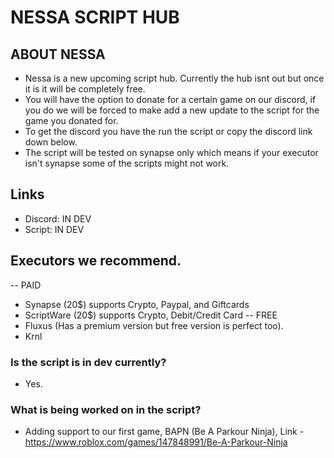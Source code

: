 # NESSA SCRIPT HUB

## ABOUT NESSA
- Nessa is a new upcoming script hub. Currently the hub isnt out but once it is it will be completely free.
- You will have the option to donate for a certain game on our discord, if you do we will be forced to make add a new update to the script for the game you donated for.
- To get the discord you have the run the script or copy the discord link down below. 
- The script will be tested on synapse only which means if your executor isn't synapse some of the scripts might not work.
## Links
- Discord: IN DEV
- Script: IN DEV
## Executors we recommend.
-- PAID
- Synapse (20$) supports Crypto, Paypal, and Giftcards
- ScriptWare (20$) supports Crypto, Debit/Credit Card
-- FREE
- Fluxus (Has a premium version but free version is perfect too).
- Krnl
### Is the script is in dev currently?
- Yes.
### What is being worked on in the script?
- Adding support to our first game, BAPN (Be A Parkour Ninja), Link - https://www.roblox.com/games/147848991/Be-A-Parkour-Ninja
